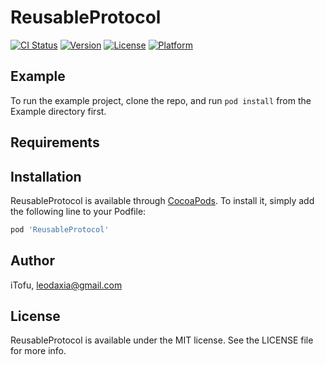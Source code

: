# ReusableProtocol

[![CI Status](https://img.shields.io/travis/iTofu/ReusableProtocol.svg?style=flat)](https://travis-ci.org/iTofu/ReusableProtocol)
[![Version](https://img.shields.io/cocoapods/v/ReusableProtocol.svg?style=flat)](https://cocoapods.org/pods/ReusableProtocol)
[![License](https://img.shields.io/cocoapods/l/ReusableProtocol.svg?style=flat)](https://cocoapods.org/pods/ReusableProtocol)
[![Platform](https://img.shields.io/cocoapods/p/ReusableProtocol.svg?style=flat)](https://cocoapods.org/pods/ReusableProtocol)

## Example

To run the example project, clone the repo, and run `pod install` from the Example directory first.

## Requirements

## Installation

ReusableProtocol is available through [CocoaPods](https://cocoapods.org). To install
it, simply add the following line to your Podfile:

```ruby
pod 'ReusableProtocol'
```

## Author

iTofu, leodaxia@gmail.com

## License

ReusableProtocol is available under the MIT license. See the LICENSE file for more info.
